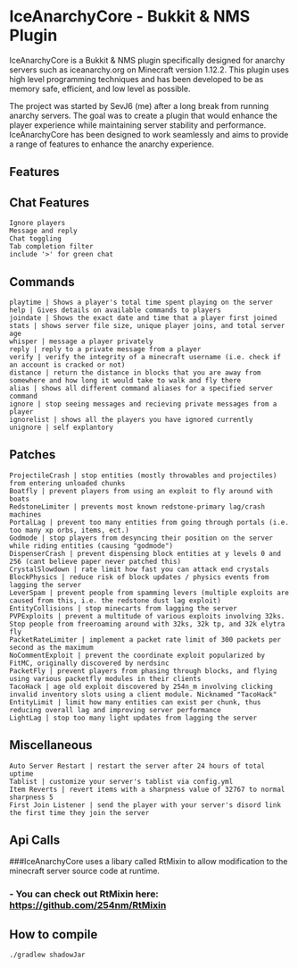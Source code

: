 # IceAnarchyCore - Bukkit & NMS Plugin
IceAnarchyCore is a Bukkit & NMS plugin specifically designed for anarchy servers such as iceanarchy.org on Minecraft version 1.12.2. This plugin uses high level programming techniques and has been developed to be as memory safe, efficient, and low level as possible.

The project was started by SevJ6 (me) after a long break from running anarchy servers. The goal was to create a plugin that would enhance the player experience while maintaining server stability and performance. IceAnarchyCore has been designed to work seamlessly and aims to provide a range of features to enhance the anarchy experience.

## Features

## Chat Features
```
Ignore players
Message and reply
Chat toggling
Tab completion filter
include '>' for green chat
```

## Commands
```
playtime | Shows a player's total time spent playing on the server
help | Gives details on available commands to players
joindate | Shows the exact date and time that a player first joined
stats | shows server file size, unique player joins, and total server age
whisper | message a player privately
reply | reply to a private message from a player
verify | verify the integrity of a minecraft username (i.e. check if an account is cracked or not)
distance | return the distance in blocks that you are away from somewhere and how long it would take to walk and fly there
alias | shows all different command aliases for a specified server command
ignore | stop seeing messages and recieving private messages from a player
ignorelist | shows all the players you have ignored currently
unignore | self explantory
```

## Patches
```
ProjectileCrash | stop entities (mostly throwables and projectiles) from entering unloaded chunks
Boatfly | prevent players from using an exploit to fly around with boats
RedstoneLimiter | prevents most known redstone-primary lag/crash machines
PortalLag | prevent too many entities from going through portals (i.e. too many xp orbs, items, ect.)
Godmode | stop players from desyncing their position on the server while riding entities (causing "godmode")
DispenserCrash | prevent dispensing block entities at y levels 0 and 256 (cant believe paper never patched this)
CrystalSlowdown | rate limit how fast you can attack end crystals
BlockPhysics | reduce risk of block updates / physics events from lagging the server
LeverSpam | prevent people from spamming levers (multiple exploits are caused from this, i.e. the redstone dust lag exploit)
EntityCollisions | stop minecarts from lagging the server
PVPExploits | prevent a multitude of various exploits involving 32ks. Stop people from freeroaming around with 32ks, 32k tp, and 32k elytra fly
PacketRateLimiter | implement a packet rate limit of 300 packets per second as the maximum
NoCommentExploit | prevent the coordinate exploit popularized by FitMC, originally discovered by nerdsinc
PacketFly | prevent players from phasing through blocks, and flying using various packetfly modules in their clients
TacoHack | age old exploit discovered by 254n_m involving clicking invalid inventory slots using a client module. Nicknamed "TacoHack"
EntityLimit | limit how many entities can exist per chunk, thus reducing overall lag and improving server performance
LightLag | stop too many light updates from lagging the server
```

## Miscellaneous
```
Auto Server Restart | restart the server after 24 hours of total uptime
Tablist | customize your server's tablist via config.yml
Item Reverts | revert items with a sharpness value of 32767 to normal sharpness 5
First Join Listener | send the player with your server's disord link the first time they join the server
```

## Api Calls
###IceAnarchyCore uses a libary called RtMixin to allow modification to the minecraft server source code at runtime.
### - You can check out RtMixin here: https://github.com/254nm/RtMixin

## How to compile

```bash
./gradlew shadowJar
```
